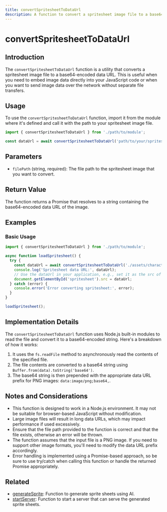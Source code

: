 ```yaml
---
title: convertSpritesheetToDataUrl
description: A function to convert a spritesheet image file to a base64-encoded data URL.
---
```


# convertSpritesheetToDataUrl

## Introduction

The `convertSpritesheetToDataUrl` function is a utility that converts a spritesheet image file to a base64-encoded data URL. This is useful when you need to embed image data directly into your JavaScript code or when you want to send image data over the network without separate file transfers.

## Usage

To use the `convertSpritesheetToDataUrl` function, import it from the module where it's defined and call it with the path to your spritesheet image file.

```javascript
import { convertSpritesheetToDataUrl } from './path/to/module';

const dataUrl = await convertSpritesheetToDataUrl('path/to/your/spritesheet.png');
```

## Parameters

- `filePath` (string, required): The file path to the spritesheet image that you want to convert.

## Return Value

The function returns a Promise that resolves to a string containing the base64-encoded data URL of the image.

## Examples

### Basic Usage

```javascript
import { convertSpritesheetToDataUrl } from './path/to/module';

async function loadSpritesheet() {
  try {
    const dataUrl = await convertSpritesheetToDataUrl('./assets/character_spritesheet.png');
    console.log('Spritesheet data URL:', dataUrl);
    // Use the dataUrl in your application, e.g., set it as the src of an image element
    document.getElementById('spritesheet').src = dataUrl;
  } catch (error) {
    console.error('Error converting spritesheet:', error);
  }
}

loadSpritesheet();
```

## Implementation Details

The `convertSpritesheetToDataUrl` function uses Node.js built-in modules to read the file and convert it to a base64-encoded string. Here's a breakdown of how it works:

1. It uses the `fs.readFile` method to asynchronously read the contents of the specified file.
2. The file contents are converted to a base64 string using `Buffer.from(data).toString('base64')`.
3. The base64 string is then prepended with the appropriate data URL prefix for PNG images: `data:image/png;base64,`.

## Notes and Considerations

- This function is designed to work in a Node.js environment. It may not be suitable for browser-based JavaScript without modification.
- Large image files will result in long data URLs, which may impact performance if used excessively.
- Ensure that the file path provided to the function is correct and that the file exists, otherwise an error will be thrown.
- The function assumes that the input file is a PNG image. If you need to support other image formats, you'll need to modify the data URL prefix accordingly.
- Error handling is implemented using a Promise-based approach, so be sure to use try/catch when calling this function or handle the returned Promise appropriately.

## Related

- [generateSprite](./generateSprite.md): Function to generate sprite sheets using AI.
- [startServer](./startServer.md): Function to start a server that can serve the generated sprite sheets.